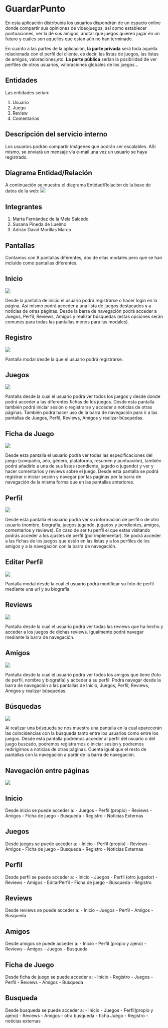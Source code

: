 # **GuardarPunto**

En esta aplicación distribuida los usuarios dispondrán de un espacio online donde compartir sus opiniones de videojuegos, así como establecer puntuaciones, ver la de sus amigos, anotar que juegos quieren jugar en un futuro y cuáles son aquellos que estan aún no han terminado.

En cuanto a las partes de la aplicación, **la parte privada** será toda aquella relacionada con el perfil del cliente, es decir, las listas de juegos, las listas de amigos, valoraciones,etc.
**La parte pública** serían la posibilidad de ver perfiles de otros usuarios, valoraciones globales de los juegos...

## **Entidades**

Las entidades serían:
1. Usuario
2. Juego
3. Review
4. Comentarios

## **Descripción del servicio interno**

Los usuarios podrán compartir imágenes que podrán ser escalables. ASí mismo, se enviará un mensaje vía e-mail una vez un usuario se haya registrado.

## **Diagrama Entidad/Relación**
A continuación se muestra el diagrama Entidad/Relación de la base de datos de la web:
![](https://github.com/mfms5/guardarpunto/blob/master/Diagrama/Entidad_Relacion.png)

## **Integrantes**

1. Marta Fernández de la Mela Salcedo
2. Susana Pineda de Luelmo
3. Adrián David Morillas Marco

## **Pantallas** 
Contamos con 9 pantallas diferentes, dos de ellas modales pero que se han incluido como pantallas diferentes.
  ## **Inicio** 
  ![](https://github.com/mfms5/guardarpunto/blob/master/Capturas%20pantalla/inicio.png?raw=true)
  
  Desde la pantalla de inicio el usuario podrá registrarse o hacer login en la página. Así mismo podrá acceder a una lista de juegos       destacados y a noticias de otras páginas. Desde la barra de navegación podrá acceder a Juegos, Perfil, Reviews, Amigos y realizar       búsquedas (estas opciones serán comunes para todas las pantallas menos para las modales).
  
  ## **Registro**
  ![](https://github.com/mfms5/guardarpunto/blob/master/Capturas%20pantalla/registro.png?raw=true)
  
  Pantalla modal desde la que el usuario podrá registrarse.
  
  ## **Juegos**
  ![](https://github.com/mfms5/guardarpunto/blob/master/Capturas%20pantalla/juegos.png?raw=true)
  
  Pantalla desde la cual el usuario podrá ver todos los juegos y desde donde podrá acceder a las diferentes fichas de los juegos. Desde   esta pantalla también podrá iniciar sesión o registrarse y acceder a noticias de otras páginas. También podrá hacer uso de la barra de   navegación para ir a las pantallas de Juegos, Perfil, Reviews, Amigos y realizar búsquedas.
  
  ## **Ficha de Juego**
  ![](https://github.com/mfms5/guardarpunto/blob/master/Capturas%20pantalla/fichaJuego.png?raw=true)
  
  Desde esta pantalla el usuario podrá ver todas las especificaciones del juego (compañía, año, género, plataforma, resumen y             puntuación), también podrá añadirlo a una de sus listas (pendiente, jugado o jugando) y ver y hacer comentarios y reviews sobre el       juego. Desde esta pantalla se podrá registrar o iniciar sesión y navegar por las paginas por la barra de navegación de la misma forma   que en las pantallas anteriores. 
  
  ## **Perfil**
  ![](https://github.com/mfms5/guardarpunto/blob/master/Capturas%20pantalla/perfil.png?raw=true)
  
  Desde esta pantalla el usuario podrá ver su información de perfil o de otro usuario (nombre, biografía, juegos jugando, jugados y       pendientes, amigos, comentarios y reviews). En caso de ser tu perfil el que estas visitando podrás acceder a los ajustes de perfil       (por implementar). Se podrá acceder a las fichas de los juegos que están en las listas y a los perfiles de los amigos y a la             navegación con la barra de navegación.
  
  ## **Editar Perfil**
  ![](https://github.com/mfms5/guardarpunto/blob/master/Capturas%20pantalla/editarPerfil.png?raw=true)
  
  Pantalla modal desde la cual el usuario podrá modificar su foto de perfil mediante una url y su biografía.
  
  ## **Reviews**
  ![](https://github.com/mfms5/guardarpunto/blob/master/Capturas%20pantalla/reviews.png?raw=true)
  
  Pantalla desde la cual el usuario podrá ver todas las reviews que ha hecho y acceder a los juegos de dichas reviews. Igualmente podrá   navegar mediante la barra de navegación.
 
  ## **Amigos**
  ![](https://github.com/mfms5/guardarpunto/blob/master/Capturas%20pantalla/amigos.png?raw=true)

  Pantalla desde la cual el usuario podrá ver todos los amigos que tiene (foto de perfil, nombre y biografía) y acceder a su perfil.       Podrá navegar desde la barra de navegación a las pantallas de Inicio, Juegos, Perfil, Reviews, Amigos y realizar búsquedas.
  
  ## **Búsquedas**
  ![](https://github.com/mfms5/guardarpunto/blob/master/Capturas%20pantalla/busqueda.png?raw=true)
  
  Al realizar una búsqueda se nos muestra una pantalla en la cual aparecerán las coincidencias con la búsqueda tanto entre los usuarios   como entre los juegos. Desde esta pantalla podremos acceder al perfil del usuario o del juego buscado, podremos registrarnos o iniciar   sesión y podremos redirigirnos a noticias de otras páginas. Cuenta igual que el resto de pantallas con la navegación a partir de la     barra de navegación.
  
## **Navegación entre páginas**
![](https://github.com/mfms5/guardarpunto/blob/master/Diagrama/diagrama%20Navegacion.png?raw=true)

  ## **Inicio**
  Desde inicio se puede acceder a:
    - Juegos
    - Perfil (propio)
    - Reviews
    - Amigos
    - Ficha de juego
    - Busqueda
    - Registro
    - Noticias Externas
  
  ## **Juegos**
  Desde juegos se puede acceder a:
    - Inicio
    - Perfil (propio)
    - Reviews
    - Amigos
    - Ficha de juego
    - Busqueda
    - Registro
    - Noticias Externas
    
  ## **Perfil**
  Desde perfil se puede acceder a:
    - Inicio
    - Juegos
    - Perfil (otro jugador)
    - Reviews
    - Amigos
    - EditarPerfil
    - Ficha de juego
    - Busqueda
    - Registro
  
  ## **Reviews**
  Desde reviews se puede acceder a:
    - Inicio
    - Juegos
    - Perfil
    - Amigos
    - Busqueda
    
  ## **Amigos**
  Desde amigos se puede acceder a:
    - Inicio
    - Perfil (propio y ajeno)
    - Reviews
    - Amigos
    - Juegos
    - Busqueda
    
  ## **Ficha de Juego**
  Desde ficha de juego se puede acceder a:
    - Inicio
    - Registro
    - Juegos
    - Perfil
    - Reviews
    - Amigos
    - Busqueda
 
  ## **Busqueda**
  Desde busqueda se puede acceder a:
    - Inicio
    - Juegos
    - Perfil(propio y ajeno)
    - Reviews
    - Amigos
    - otra busqueda
    - ficha Juego
    - Registro
    - noticias externas

